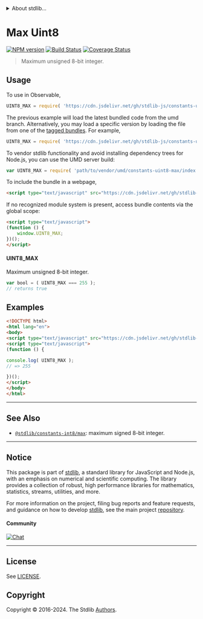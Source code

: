 <!--

@license Apache-2.0

Copyright (c) 2018 The Stdlib Authors.

Licensed under the Apache License, Version 2.0 (the "License");
you may not use this file except in compliance with the License.
You may obtain a copy of the License at

   http://www.apache.org/licenses/LICENSE-2.0

Unless required by applicable law or agreed to in writing, software
distributed under the License is distributed on an "AS IS" BASIS,
WITHOUT WARRANTIES OR CONDITIONS OF ANY KIND, either express or implied.
See the License for the specific language governing permissions and
limitations under the License.

-->


<details>
  <summary>
    About stdlib...
  </summary>
  <p>We believe in a future in which the web is a preferred environment for numerical computation. To help realize this future, we've built stdlib. stdlib is a standard library, with an emphasis on numerical and scientific computation, written in JavaScript (and C) for execution in browsers and in Node.js.</p>
  <p>The library is fully decomposable, being architected in such a way that you can swap out and mix and match APIs and functionality to cater to your exact preferences and use cases.</p>
  <p>When you use stdlib, you can be absolutely certain that you are using the most thorough, rigorous, well-written, studied, documented, tested, measured, and high-quality code out there.</p>
  <p>To join us in bringing numerical computing to the web, get started by checking us out on <a href="https://github.com/stdlib-js/stdlib">GitHub</a>, and please consider <a href="https://opencollective.com/stdlib">financially supporting stdlib</a>. We greatly appreciate your continued support!</p>
</details>

# Max Uint8

[![NPM version][npm-image]][npm-url] [![Build Status][test-image]][test-url] [![Coverage Status][coverage-image]][coverage-url] <!-- [![dependencies][dependencies-image]][dependencies-url] -->

> Maximum unsigned 8-bit integer.



<section class="usage">

## Usage

To use in Observable,

```javascript
UINT8_MAX = require( 'https://cdn.jsdelivr.net/gh/stdlib-js/constants-uint8-max@umd/browser.js' )
```
The previous example will load the latest bundled code from the umd branch. Alternatively, you may load a specific version by loading the file from one of the [tagged bundles](https://github.com/stdlib-js/constants-uint8-max/tags). For example,

```javascript
UINT8_MAX = require( 'https://cdn.jsdelivr.net/gh/stdlib-js/constants-uint8-max@v0.2.2-umd/browser.js' )
```

To vendor stdlib functionality and avoid installing dependency trees for Node.js, you can use the UMD server build:

```javascript
var UINT8_MAX = require( 'path/to/vendor/umd/constants-uint8-max/index.js' )
```

To include the bundle in a webpage,

```html
<script type="text/javascript" src="https://cdn.jsdelivr.net/gh/stdlib-js/constants-uint8-max@umd/browser.js"></script>
```

If no recognized module system is present, access bundle contents via the global scope:

```html
<script type="text/javascript">
(function () {
    window.UINT8_MAX;
})();
</script>
```

#### UINT8_MAX

Maximum unsigned 8-bit integer.

```javascript
var bool = ( UINT8_MAX === 255 );
// returns true
```

</section>

<!-- /.usage -->

<section class="examples">

## Examples

<!-- TODO: better example -->

<!-- eslint no-undef: "error" -->

```html
<!DOCTYPE html>
<html lang="en">
<body>
<script type="text/javascript" src="https://cdn.jsdelivr.net/gh/stdlib-js/constants-uint8-max@umd/browser.js"></script>
<script type="text/javascript">
(function () {

console.log( UINT8_MAX );
// => 255

})();
</script>
</body>
</html>
```

</section>

<!-- /.examples -->

<!-- Section for related `stdlib` packages. Do not manually edit this section, as it is automatically populated. -->

<section class="related">

* * *

## See Also

-   <span class="package-name">[`@stdlib/constants-int8/max`][@stdlib/constants/int8/max]</span><span class="delimiter">: </span><span class="description">maximum signed 8-bit integer.</span>

</section>

<!-- /.related -->

<!-- Section for all links. Make sure to keep an empty line after the `section` element and another before the `/section` close. -->


<section class="main-repo" >

* * *

## Notice

This package is part of [stdlib][stdlib], a standard library for JavaScript and Node.js, with an emphasis on numerical and scientific computing. The library provides a collection of robust, high performance libraries for mathematics, statistics, streams, utilities, and more.

For more information on the project, filing bug reports and feature requests, and guidance on how to develop [stdlib][stdlib], see the main project [repository][stdlib].

#### Community

[![Chat][chat-image]][chat-url]

---

## License

See [LICENSE][stdlib-license].


## Copyright

Copyright &copy; 2016-2024. The Stdlib [Authors][stdlib-authors].

</section>

<!-- /.stdlib -->

<!-- Section for all links. Make sure to keep an empty line after the `section` element and another before the `/section` close. -->

<section class="links">

[npm-image]: http://img.shields.io/npm/v/@stdlib/constants-uint8-max.svg
[npm-url]: https://npmjs.org/package/@stdlib/constants-uint8-max

[test-image]: https://github.com/stdlib-js/constants-uint8-max/actions/workflows/test.yml/badge.svg?branch=v0.2.2
[test-url]: https://github.com/stdlib-js/constants-uint8-max/actions/workflows/test.yml?query=branch:v0.2.2

[coverage-image]: https://img.shields.io/codecov/c/github/stdlib-js/constants-uint8-max/main.svg
[coverage-url]: https://codecov.io/github/stdlib-js/constants-uint8-max?branch=main

<!--

[dependencies-image]: https://img.shields.io/david/stdlib-js/constants-uint8-max.svg
[dependencies-url]: https://david-dm.org/stdlib-js/constants-uint8-max/main

-->

[chat-image]: https://img.shields.io/gitter/room/stdlib-js/stdlib.svg
[chat-url]: https://app.gitter.im/#/room/#stdlib-js_stdlib:gitter.im

[stdlib]: https://github.com/stdlib-js/stdlib

[stdlib-authors]: https://github.com/stdlib-js/stdlib/graphs/contributors

[umd]: https://github.com/umdjs/umd
[es-module]: https://developer.mozilla.org/en-US/docs/Web/JavaScript/Guide/Modules

[deno-url]: https://github.com/stdlib-js/constants-uint8-max/tree/deno
[deno-readme]: https://github.com/stdlib-js/constants-uint8-max/blob/deno/README.md
[umd-url]: https://github.com/stdlib-js/constants-uint8-max/tree/umd
[umd-readme]: https://github.com/stdlib-js/constants-uint8-max/blob/umd/README.md
[esm-url]: https://github.com/stdlib-js/constants-uint8-max/tree/esm
[esm-readme]: https://github.com/stdlib-js/constants-uint8-max/blob/esm/README.md
[branches-url]: https://github.com/stdlib-js/constants-uint8-max/blob/main/branches.md

[stdlib-license]: https://raw.githubusercontent.com/stdlib-js/constants-uint8-max/main/LICENSE

<!-- <related-links> -->

[@stdlib/constants/int8/max]: https://github.com/stdlib-js/constants-int8-max/tree/umd

<!-- </related-links> -->

</section>

<!-- /.links -->

